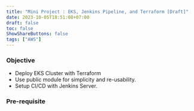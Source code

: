 ```yaml
---
title: "Mini Project : EKS, Jenkins Pipeline, and Terraform [Draft]"
date: 2023-10-05T18:51:08+07:00
draft: false
toc: false
ShowShareButtons: false
tags: ["AWS"]
---
```


### Objective
- Deploy EKS Cluster with Terraform
- Use public module for simplicity and re-usability.
- Setup CI/CD with Jenkins Server.

### Pre-requisite

